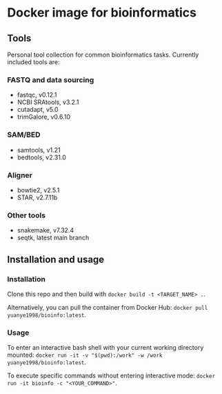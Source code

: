 # Docker image for bioinformatics

## Tools

Personal tool collection for common  bioinformatics tasks. Currently included tools are:

### FASTQ and data sourcing

- fastqc, v0.12.1
- NCBI SRAtools, v3.2.1
- cutadapt, v5.0
- trimGalore, v0.6.10

### SAM/BED

- samtools, v1.21
- bedtools, v2.31.0

### Aligner

- bowtie2, v2.5.1
- STAR, v2.7.11b

### Other tools

- snakemake, v7.32.4
- seqtk, latest main branch

## Installation and usage

### Installation

Clone this repo and then build with `docker build -t <TARGET_NAME> .`.

Alternatively, you can pull the container from Docker Hub: `docker pull yuanye1998/bioinfo:latest`.

### Usage

To enter an interactive bash shell with your current working directory mounted: `docker run -it -v "$(pwd):/work" -w /work yuanye1998/bioinfo:latest`.

To execute specific commands without entering interactive mode: `docker run -it bioinfo -c "<YOUR_COMMAND>"`.